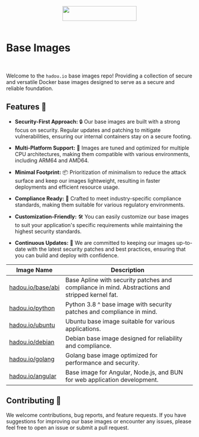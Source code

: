 <center><img src="https://storage.googleapis.com/www.hadou.dev/hadou%20svg%20files/HADOU-02.svg" width="200" height="40"> </center>

<br>

# Base Images

<br>

Welcome to the `hadou.io` base images repo! Providing a collection of secure and versatile Docker base images designed to serve as a secure and reliable foundation.

## Features 🌟

- **Security-First Approach:** 🔒 Our base images are built with a strong focus on security. Regular updates and patching to mitigate vulnerabilities, ensuring our internal containers stay on a secure footing.

- **Multi-Platform Support:** 🔄 Images are tuned and optimized for multiple CPU architectures, making them compatible with various environments, including ARM64 and AMD64.

- **Minimal Footprint:** 📦 Prioritization of minimalism to reduce the attack surface and keep our images lightweight, resulting in faster deployments and efficient resource usage.

- **Compliance Ready:** 📜 Crafted to meet industry-specific compliance standards, making them suitable for various regulatory environments.

- **Customization-Friendly:** 🛠️ You can easily customize our base images to suit your application's specific requirements while maintaining the highest security standards.

- **Continuous Updates:** 🔄 We are committed to keeping our images up-to-date with the latest security patches and best practices, ensuring that you can build and deploy with confidence.

| Image Name             | Description                                                                                     |
| ---------------------- | ----------------------------------------------------------------------------------------------- |
| [hadou.io/base/abi][1] | Base Apline with security patches and compliance in mind. Abstractions and stripped kernel fat. |
| [hadou.io/python][2]   | Python 3.8 ^ base image with security patches and compliance in mind.                           |
| [hadou.io/ubuntu][3]   | Ubuntu base image suitable for various applications.                                            |
| [hadou.io/debian][4]   | Debian base image designed for reliability and compliance.                                      |
| [hadou.io/golang][5]   | Golang base image optimized for performance and security.                                       |
| [hadou.io/angular][6]  | Base image for Angular, Node.js, and BUN for web application development.                       |

[1]: hadou.io/base/abi
[2]: hadou.io/python
[3]: hadou.io/ubuntu
[4]: hadou.io/debian
[5]: hadou.io/golang
[6]: hadou.io/angular

## Contributing 🤝

We welcome contributions, bug reports, and feature requests. If you have suggestions for improving our base images or encounter any issues, please feel free to open an issue or submit a pull request.
